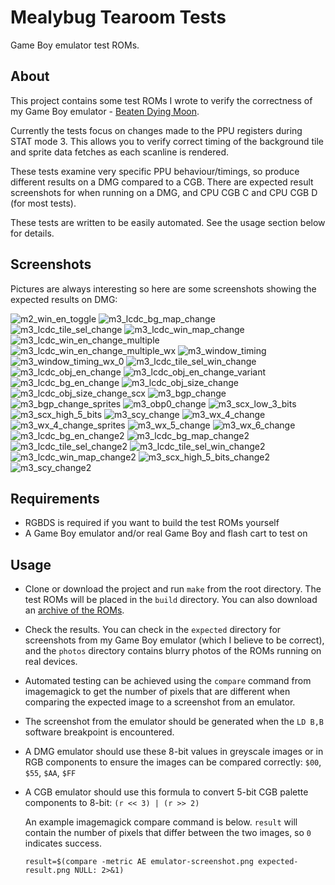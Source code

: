 # Mealybug Tearoom Tests

Game Boy emulator test ROMs.


## About

This project contains some test ROMs I wrote to verify the correctness of my Game Boy emulator - [Beaten Dying Moon](https://mattcurrie.com/bdm-demo/).

Currently the tests focus on changes made to the PPU registers during STAT mode 3. This allows you to verify correct timing of the background tile and sprite data fetches as each scanline is rendered.

These tests examine very specific PPU behaviour/timings, so produce different results on a DMG compared to a CGB. There are expected result screenshots for when running on a DMG, and CPU CGB C and CPU CGB D (for most tests).

These tests are written to be easily automated. See the usage section below for details.

## Screenshots

Pictures are always interesting so here are some screenshots showing the expected results on DMG:

![m2_win_en_toggle](/expected/DMG-blob/m2_win_en_toggle.png?raw=true "m2_win_en_toggle")
![m3_lcdc_bg_map_change](/expected/DMG-blob/m3_lcdc_bg_map_change.png?raw=true "m3_lcdc_bg_map_change")
![m3_lcdc_tile_sel_change](/expected/DMG-blob/m3_lcdc_tile_sel_change.png?raw=true "m3_lcdc_tile_sel_change")
![m3_lcdc_win_map_change](/expected/DMG-blob/m3_lcdc_win_map_change.png?raw=true "m3_lcdc_win_map_change")
![m3_lcdc_win_en_change_multiple](/expected/DMG-blob/m3_lcdc_win_en_change_multiple.png?raw=true "m3_lcdc_win_en_change_multiple")
![m3_lcdc_win_en_change_multiple_wx](/expected/DMG-blob/m3_lcdc_win_en_change_multiple_wx.png?raw=true "m3_lcdc_win_en_change_multiple_wx")
![m3_window_timing](/expected/DMG-blob/m3_window_timing.png?raw=true "m3_window_timing")
![m3_window_timing_wx_0](/expected/DMG-blob/m3_window_timing_wx_0.png?raw=true "m3_window_timing_wx_0")
![m3_lcdc_tile_sel_win_change](/expected/DMG-blob/m3_lcdc_tile_sel_win_change.png?raw=true "m3_lcdc_tile_sel_win_change")
![m3_lcdc_obj_en_change](/expected/DMG-blob/m3_lcdc_obj_en_change.png?raw=true "m3_lcdc_obj_en_change")
![m3_lcdc_obj_en_change_variant](/expected/DMG-blob/m3_lcdc_obj_en_change_variant.png?raw=true "m3_lcdc_obj_en_change_variant")
![m3_lcdc_bg_en_change](/expected/DMG-blob/m3_lcdc_bg_en_change.png?raw=true "m3_lcdc_bg_en_change")
![m3_lcdc_obj_size_change](/expected/DMG-blob/m3_lcdc_obj_size_change.png?raw=true "m3_lcdc_obj_size_change")
![m3_lcdc_obj_size_change_scx](/expected/DMG-blob/m3_lcdc_obj_size_change_scx.png?raw=true "m3_lcdc_obj_size_change_scx")
![m3_bgp_change](/expected/DMG-blob/m3_bgp_change.png?raw=true "m3_bgp_change")
![m3_bgp_change_sprites](/expected/DMG-blob/m3_bgp_change_sprites.png?raw=true "m3_bgp_change_sprites")
![m3_obp0_change](/expected/DMG-blob/m3_obp0_change.png?raw=true "m3_obp0_change")
![m3_scx_low_3_bits](/expected/DMG-blob/m3_scx_low_3_bits.png?raw=true "m3_scx_low_3_bits")
![m3_scx_high_5_bits](/expected/DMG-blob/m3_scx_high_5_bits.png?raw=true "m3_scx_high_5_bits")
![m3_scy_change](/expected/DMG-blob/m3_scy_change.png?raw=true "m3_scy_change")
![m3_wx_4_change](/expected/DMG-blob/m3_wx_4_change.png?raw=true "m3_wx_4_change")
![m3_wx_4_change_sprites](/expected/DMG-blob/m3_wx_4_change_sprites.png?raw=true "m3_wx_4_change_sprites")
![m3_wx_5_change](/expected/DMG-blob/m3_wx_5_change.png?raw=true "m3_wx_5_change")
![m3_wx_6_change](/expected/DMG-blob/m3_wx_6_change.png?raw=true "m3_wx_6_change")
![m3_lcdc_bg_en_change2](/expected/CPU%20CGB%20C/m3_lcdc_bg_en_change2.png?raw=true "m3_lcdc_bg_en_change2")
![m3_lcdc_bg_map_change2](/expected/CPU%20CGB%20C/m3_lcdc_bg_map_change2.png?raw=true "m3_lcdc_bg_map_change2")
![m3_lcdc_tile_sel_change2](/expected/CPU%20CGB%20C/m3_lcdc_tile_sel_change2.png?raw=true "m3_lcdc_tile_sel_change2")
![m3_lcdc_tile_sel_win_change2](/expected/CPU%20CGB%20C/m3_lcdc_tile_sel_win_change2.png?raw=true "m3_lcdc_tile_sel_win_change2")
![m3_lcdc_win_map_change2](/expected/CPU%20CGB%20C/m3_lcdc_win_map_change2.png?raw=true "m3_lcdc_win_map_change2")
![m3_scx_high_5_bits_change2](/expected/CPU%20CGB%20C/m3_scx_high_5_bits_change2.png?raw=true "m3_scx_high_5_bits_change2")
![m3_scy_change2](/expected/CPU%20CGB%20C/m3_scy_change2.png?raw=true "m3_scy_change2")

## Requirements

- RGBDS is required if you want to build the test ROMs yourself
- A Game Boy emulator and/or real Game Boy and flash cart to test on


## Usage

- Clone or download the project and run ```make``` from the root directory. The test ROMs will be placed in the ```build``` directory.  You can also download an [archive of the ROMs](mealybug-tearoom-tests.zip).
- Check the results. You can check in the ```expected``` directory for screenshots from my Game Boy emulator (which I believe to be correct), and the ```photos``` directory contains blurry photos of the ROMs running on real devices. 
- Automated testing can be achieved using the ```compare``` command from imagemagick to get the number of pixels that are different when comparing the expected image to a screenshot from an emulator.  
- The screenshot from the emulator should be generated when the ```LD B,B``` software breakpoint is encountered. 
- A DMG emulator should use these 8-bit values in greyscale images or in RGB components to ensure the images can be compared correctly: ```$00```, ```$55```, ```$AA```, ```$FF``` 
- A CGB emulator should use this formula to convert 5-bit CGB palette components to 8-bit: ```(r << 3) | (r >> 2)```

  An example imagemagick compare command is below. ```result``` will contain the number of pixels that differ between the two images, so ```0``` indicates success.

   ```result=$(compare -metric AE emulator-screenshot.png expected-result.png NULL: 2>&1)```
